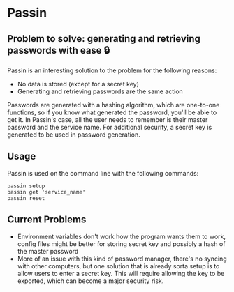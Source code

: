 # Passin

## Problem to solve: generating and retrieving passwords with ease :lock:

Passin is an interesting solution to the problem for the following reasons:

- No data is stored (except for a secret key)
- Generating and retrieving passwords are the same action

Passwords are generated with a hashing algorithm, which are one-to-one functions, so if you know what generated the password, you'll be able to get it. In Passin's case, all the user needs to remember is their master password and the service name. For additional security, a secret key is generated to be used in password generation.

## Usage

Passin is used on the command line with the following commands:

```console
passin setup
passin get 'service_name'
passin reset
```

## Current Problems

- Environment variables don't work how the program wants them to work, config files might be better for storing secret key and possibly a hash of the master password
- More of an issue with this kind of password manager, there's no syncing with other computers, but one solution that is already sorta setup is to allow users to enter a secret key. This will require allowing the key to be exported, which can become a major security risk.